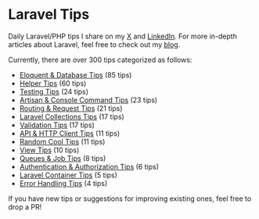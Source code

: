 # Laravel Tips

Daily Laravel/PHP tips I share on my [X](https://x.com/OussamaMater) and [LinkedIn](https://www.linkedin.com/in/oussamamater/). For more in-depth articles about Laravel, feel free to check out my [blog](https://blog.oussama-mater.tech/).

Currently, there are over 300 tips categorized as follows:

- [Eloquent & Database Tips](./tips/eloquent-and-database.md) (85 tips)
- [Helper Tips](./tips/helpers.md) (60 tips)
- [Testing Tips](./tips/testing.md) (24 tips)
- [Artisan & Console Command Tips](./tips/console.md) (23 tips)
- [Routing & Request Tips](./tips/routing.md) (21 tips)
- [Laravel Collections Tips](./tips/collections.md) (17 tips)
- [Validation Tips](./tips/validation.md) (17 tips)
- [API & HTTP Client Tips](./tips/api-and-http-client.md) (11 tips)
- [Random Cool Tips](./tips/others.md) (11 tips)
- [View Tips](./tips/views.md) (10 tips)
- [Queues & Job Tips](./tips/queues-and-jobs.md) (8 tips)
- [Authentication & Authorization Tips](./tips/auth.md) (6 tips)
- [Laravel Container Tips](./tips/container.md) (5 tips)
- [Error Handling Tips](./tips/error-handling.md) (4 tips)

If you have new tips or suggestions for improving existing ones, feel free to drop a PR!
